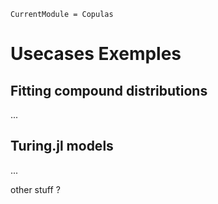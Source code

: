 ```@meta
CurrentModule = Copulas
```

# Usecases Exemples

## Fitting compound distributions

...

## Turing.jl models

...

other stuff ? 